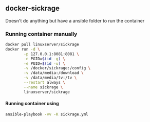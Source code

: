## docker-sickrage
Doesn't do anything but have a ansible folder to run the container

### Running container manually

```bash
docker pull linuxserver/sickrage
docker run -d \
        -p 127.0.0.1:8081:8081 \
        -e PGID=$(id -g) \
        -e PUID=$(id -u) \
        -v /docker/sickrage:/config \
        -v /data/media:/download \
        -v /data/media/tv:/tv \
        --restart always \
        --name sickrage \
        linuxserver/sickrage
```

#### Running container using 
```bash
ansible-playbook -vv -K sickrage.yml
```
